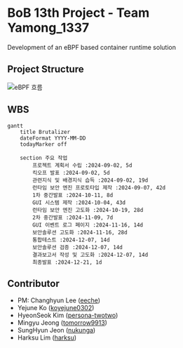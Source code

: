 # BoB 13th Project - Team Yamong_1337

Development of an eBPF based container runtime solution

## Project Structure
![eBPF 흐름](/../../../../bob-yamong/drawio/blob/main/img/yamong/SpecificFlow.jpg)

## WBS

```mermaid
gantt
    title Brutalizer
    dateFormat YYYY-MM-DD
    todayMarker off

    section 주요 작업
        프로젝트 계획서 수립 :2024-09-02, 5d
        킥오프 발표 :2024-09-02, 5d
        관련지식 및 배경지식 습득 :2024-09-02, 19d
        런타임 보안 엔진 프로토타입 제작 :2024-09-07, 42d
        1차 중간발표 :2024-10-11, 8d
        GUI 시스템 제작 :2024-10-04, 43d
        런타임 보안 엔진 고도화 :2024-10-19, 28d
        2차 중간발표 :2024-11-09, 7d
        GUI 이벤트 로그 페이지 :2024-11-16, 14d
        보안솔루션 고도화 :2024-11-16, 28d
        통합테스트 :2024-12-07, 14d
        보안솔루션 검증 :2024-12-07, 14d
        결과보고서 작성 및 고도화 :2024-12-07, 14d
        최종발표 :2024-12-21, 1d
```


## Contributor
* PM: Changhyun Lee ([eeche](https://github.com/eeche))
* Yejune Ko ([koyejune0302](https://github.com/KoYejune0302))
* HyeonSeok Kim ([persona-twotwo](https://github.com/persona-twotwo))
* Mingyu Jeong ([tomorrow9913](https://github.com/tomorrow9913))
* SungHyun Jeon ([nukunga](https://github.com/nukunga))
* Harksu Lim ([harksu](https://github.com/harksu))
